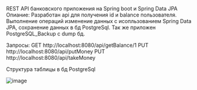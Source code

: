 REST API банковского приложения на Spring boot и Spring Data JPA Опиание: Разработан api для получения id и balance пользователя.
Выполнение операций изменение данных с исопльзованием Spring Data JPA, сохранение данных в бд PostgreSql.
Так же приложен PostgreSQL_Backup с dump бд.

Запросы: GET http://localhost:8080/api/getBalance/1 PUT http://localhost:8080/api/putMoney PUT http://localhost:8080/api/takeMoney

Структура таблицы в бд PostgreSql


![image](https://user-images.githubusercontent.com/84147034/169574290-2a119d7a-7796-43eb-a2fd-6bd565d28ce0.png)
